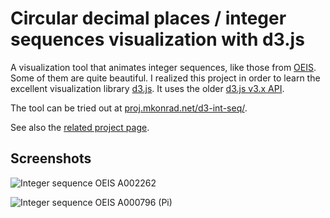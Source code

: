 # Circular decimal places / integer sequences visualization with d3.js

A visualization tool that animates integer sequences, like those from [OEIS](https://oeis.org). Some of them are quite beautiful. I realized this project in order to learn the excellent visualization library [d3.js](https://d3js.org/). It uses the older [d3.js v3.x API](https://github.com/d3/d3-3.x-api-reference/blob/master/API-Reference.md).

The tool can be tried out at [proj.mkonrad.net/d3-int-seq/](http://proj.mkonrad.net/d3-int-seq/).

See also the [related project page](https://mkonrad.net/).

## Screenshots

![Integer sequence OEIS A002262](https://mkonrad.net/img_gen/d3-int-seq-oeis-450x450-6f7929.png "Integer sequence OEIS A002262")

![Integer sequence OEIS A000796 (Pi)](https://mkonrad.net/img_gen/d3-int-seq-pi-450x450-a2a9df.png "Integer sequence OEIS A000796 (Pi)")

